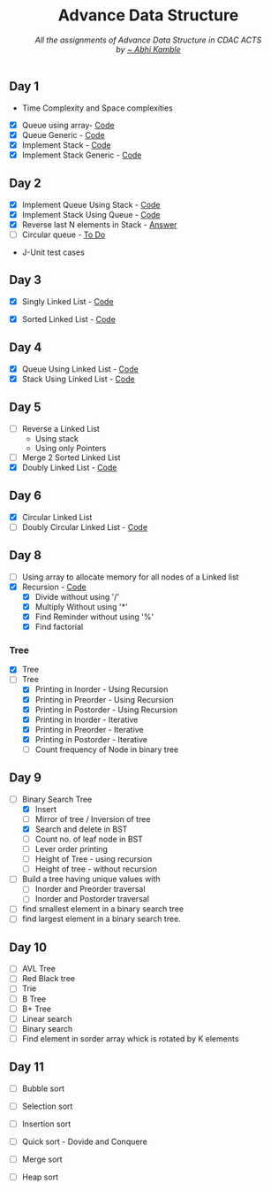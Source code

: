 <div align="center">
    <h1> Advance Data Structure</h1>
    <i>All the assignments of Advance Data Structure in CDAC ACTS</i>
    <br/>
    <i>by <a href="https://github.com/coder-abhi">~ Abhi Kamble </a></i>
</div>
<br />

## Day 1
- Time Complexity and Space complexities
- [x] Queue using array- [Code](./Day_1_OCT_29/src/queue)
- [x] Queue Generic - [Code](./Day_1_OCT_29/src/queueGeneric/)
- [x] Implement Stack - [Code](./Day_1_OCT_29/src/stack/)
- [x] Implement Stack Generic - [Code](./Day_1_OCT_29/src/stackGeneric/)

## Day 2
- [x] Implement Queue Using Stack - [Code](./Day_2_OCT_31/src/queueUsingStack/)
- [x] Implement Stack Using Queue - [Code](./Day_2_OCT_31/src/stackUsingQueue/)
- [x] Reverse last N elements in Stack - [Answer](./Day_2_OCT_31/src/reverseInStack/)
- [ ] Circular queue - [To Do]()
-  J-Unit test cases

## Day 3 
- [x] Singly Linked List - [Code](./Day_3_NOV_01/src/linkedList/)
- [x] Sorted Linked List - [Code](./Day_3_NOV_01/src/linkedListSorted/)


## Day 4
- [x] Queue Using Linked List - [Code](./Day_4_NOV_02/src/queueUsingLinkedList/)
- [x] Stack Using Linked List - [Code](./Day_4_NOV_02/src/stackUsingLinkedList/)

## Day 5
- [ ] Reverse a Linked List
    - Using stack
    - Using only Pointers
- [ ] Merge 2 Sorted Linked List
- [x] Doubly Linked List - [Code](./Day_5_NOV_03/src/doublyLinkedList/)

## Day 6
- [x] Circular Linked List
- [ ] Doubly Circular Linked List - [Code](./Day_6_NOV_4/src/doublyLinkedList/)

## Day 8
- [ ] Using array to allocate memory for all nodes of a Linked list
- [X] Recursion - [Code](./Day_8_NOV_7/src/recursion/)
    - [x] Divide without using '/' 
    - [x] Multiply Without using '*'
    - [x] Find Reminder without using '%'
    - [x] Find factorial

### Tree
- [x] Tree
- [ ] Tree
    - [x] Printing in Inorder - Using Recursion
    - [x] Printing in Preorder - Using Recursion
    - [x] Printing in Postorder - Using Recursion
    - [x] Printing in Inorder - Iterative
    - [x] Printing in Preorder - Iterative
    - [x] Printing in Postorder - Iterative
    - [ ] Count frequency of Node in binary tree

## Day 9
- [ ] Binary Search Tree
    - [x] Insert
    - [ ] Mirror of tree / Inversion of tree
    - [x] Search and delete in BST
    - [ ] Count no. of leaf node in BST
    - [ ] Lever order printing
    - [ ] Height of Tree - using recursion
    - [ ] Height of tree - without recursion
- [ ] Build a tree having unique values with
    - [ ] Inorder and Preorder traversal 
    - [ ] Inorder and Postorder traversal
- [ ] find smallest element in a binary search tree
- [ ] find largest element in a binary search tree.
    
## Day 10
- [ ] AVL Tree
- [ ] Red Black tree
- [ ] Trie
- [ ] B Tree
- [ ] B+ Tree
- [ ] Linear search
- [ ] Binary search
- [ ] Find element in sorder array whick is rotated by K elements

## Day 11
- [ ] Bubble sort
- [ ] Selection sort
- [ ] Insertion sort
- [ ] Quick sort - Dovide and Conquere
- [ ] Merge sort
- [ ] Heap sort




